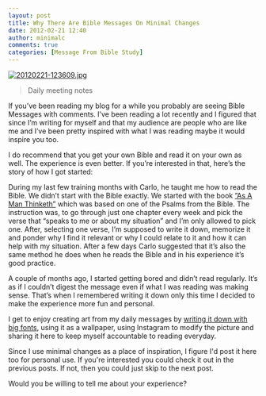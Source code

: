 ```yaml
---
layout: post
title: Why There Are Bible Messages On Minimal Changes
date: 2012-02-21 12:40
author: minimalc
comments: true
categories: [Message From Bible Study]
---
```

<a href="http://minimalchanges.com/blog/wp-content/uploads/2012/02/20120221-123609.jpg"><img class="alignnone size-full" src="http://minimalchanges.com/blog/wp-content/uploads/2012/02/20120221-123609.jpg" alt="20120221-123609.jpg" /></a>
<blockquote>Daily meeting notes</blockquote>
If you’ve been reading my blog for a while you probably are seeing Bible Messages with comments. I’ve been reading a lot recently and I figured that since I’m writing for myself and that my audience are people who are like me and I’ve been pretty inspired with what I was reading maybe it would inspire you too.

I do recommend that you get your own Bible and read it on your own as well. The experience is even better. If you’re interested in that, here’s the story of how I got started:

During my last few training months with Carlo, he taught me how to read the Bible. We didn’t start with the Bible exactly. We started with the book <a href="http://www.asamanthinketh.net/">”As A Man Thinketh”</a> which was based on one of the Psalms from the Bible. The instruction was, to go through just one chapter every week and pick the verse that “speaks to me or about my situation” and I’m only allowed to pick one. After, selecting one verse, I’m supposed to write it down, memorize it and ponder why I find it relevant or why I could relate to it and how it can help with my situation. After a few days Carlo suggested that it’s also the same method he does when he reads the Bible and in his experience it’s good practice.

A couple of months ago, I started getting bored and didn’t read regularly. It’s as if I couldn’t digest the message even if what I was reading was making sense. That’s when I remembered writing it down only this time I decided to make the experience more fun and personal.

I get to enjoy creating art from my daily messages by <a href="http://minimalchanges.com/how-to-increase-your-confidence-by-writing-big/">writing it down with big fonts</a>, using it as a wallpaper, using Instagram to modify the picture
and sharing it here to keep myself accountable to reading everyday.

Since I use minimal changes as a place of inspiration, I figure I'd post it here too for personal use. If you're interested you could check it out in the previous posts. If not, then you could just skip to the next post.

Would you be willing to tell me about your experience?
